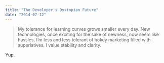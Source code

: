 ```yaml
---
title: "The Developer's Dystopian Future"
date: "2014-07-12"
---
```


> My tolerance for learning curves grows smaller every day. New technologies, once exciting for the sake of newness, now seem like hassles. I’m less and less tolerant of hokey marketing filled with superlatives. I value stability and clarity.

Yup.
